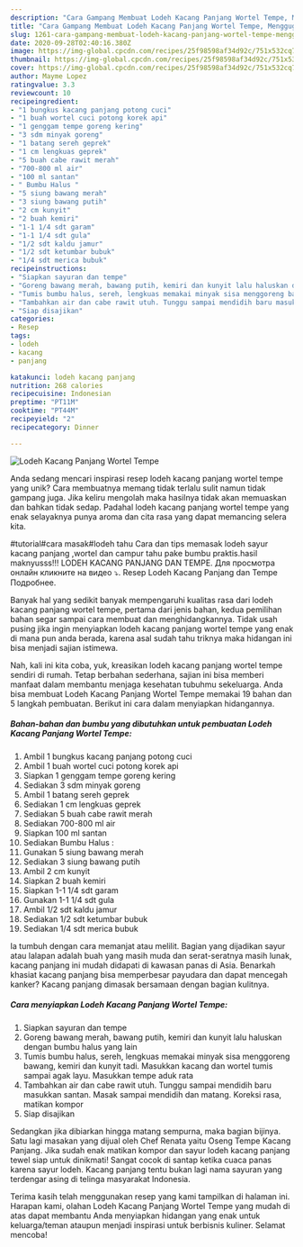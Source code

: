 ```yaml
---
description: "Cara Gampang Membuat Lodeh Kacang Panjang Wortel Tempe, Menggugah Selera"
title: "Cara Gampang Membuat Lodeh Kacang Panjang Wortel Tempe, Menggugah Selera"
slug: 1261-cara-gampang-membuat-lodeh-kacang-panjang-wortel-tempe-menggugah-selera
date: 2020-09-28T02:40:16.380Z
image: https://img-global.cpcdn.com/recipes/25f98598af34d92c/751x532cq70/lodeh-kacang-panjang-wortel-tempe-foto-resep-utama.jpg
thumbnail: https://img-global.cpcdn.com/recipes/25f98598af34d92c/751x532cq70/lodeh-kacang-panjang-wortel-tempe-foto-resep-utama.jpg
cover: https://img-global.cpcdn.com/recipes/25f98598af34d92c/751x532cq70/lodeh-kacang-panjang-wortel-tempe-foto-resep-utama.jpg
author: Mayme Lopez
ratingvalue: 3.3
reviewcount: 10
recipeingredient:
- "1 bungkus kacang panjang potong cuci"
- "1 buah wortel cuci potong korek api"
- "1 genggam tempe goreng kering"
- "3 sdm minyak goreng"
- "1 batang sereh geprek"
- "1 cm lengkuas geprek"
- "5 buah cabe rawit merah"
- "700-800 ml air"
- "100 ml santan"
- " Bumbu Halus "
- "5 siung bawang merah"
- "3 siung bawang putih"
- "2 cm kunyit"
- "2 buah kemiri"
- "1-1 1/4 sdt garam"
- "1-1 1/4 sdt gula"
- "1/2 sdt kaldu jamur"
- "1/2 sdt ketumbar bubuk"
- "1/4 sdt merica bubuk"
recipeinstructions:
- "Siapkan sayuran dan tempe"
- "Goreng bawang merah, bawang putih, kemiri dan kunyit lalu haluskan dengan bumbu halus yang lain"
- "Tumis bumbu halus, sereh, lengkuas memakai minyak sisa menggoreng bawang, kemiri dan kunyit tadi. Masukkan kacang dan wortel tumis sampai agak layu. Masukkan tempe aduk rata"
- "Tambahkan air dan cabe rawit utuh. Tunggu sampai mendidih baru masukkan santan. Masak sampai mendidih dan matang. Koreksi rasa, matikan kompor"
- "Siap disajikan"
categories:
- Resep
tags:
- lodeh
- kacang
- panjang

katakunci: lodeh kacang panjang 
nutrition: 268 calories
recipecuisine: Indonesian
preptime: "PT11M"
cooktime: "PT44M"
recipeyield: "2"
recipecategory: Dinner

---
```



![Lodeh Kacang Panjang Wortel Tempe](https://img-global.cpcdn.com/recipes/25f98598af34d92c/751x532cq70/lodeh-kacang-panjang-wortel-tempe-foto-resep-utama.jpg)

Anda sedang mencari inspirasi resep lodeh kacang panjang wortel tempe yang unik? Cara membuatnya memang tidak terlalu sulit namun tidak gampang juga. Jika keliru mengolah maka hasilnya tidak akan memuaskan dan bahkan tidak sedap. Padahal lodeh kacang panjang wortel tempe yang enak selayaknya punya aroma dan cita rasa yang dapat memancing selera kita.

#tutorial#cara masak#lodeh tahu Cara dan tips memasak lodeh sayur kacang panjang ,wortel dan campur tahu pake bumbu praktis.hasil maknyusss!!! LODEH KACANG PANJANG DAN TEMPE. Для просмотра онлайн кликните на видео ⤵. Resep Lodeh Kacang Panjang dan Tempe Подробнее.

Banyak hal yang sedikit banyak mempengaruhi kualitas rasa dari lodeh kacang panjang wortel tempe, pertama dari jenis bahan, kedua pemilihan bahan segar sampai cara membuat dan menghidangkannya. Tidak usah pusing jika ingin menyiapkan lodeh kacang panjang wortel tempe yang enak di mana pun anda berada, karena asal sudah tahu triknya maka hidangan ini bisa menjadi sajian istimewa.


Nah, kali ini kita coba, yuk, kreasikan lodeh kacang panjang wortel tempe sendiri di rumah. Tetap berbahan sederhana, sajian ini bisa memberi manfaat dalam membantu menjaga kesehatan tubuhmu sekeluarga. Anda bisa membuat Lodeh Kacang Panjang Wortel Tempe memakai 19 bahan dan 5 langkah pembuatan. Berikut ini cara dalam menyiapkan hidangannya.

<!--inarticleads1-->

##### Bahan-bahan dan bumbu yang dibutuhkan untuk pembuatan Lodeh Kacang Panjang Wortel Tempe:

1. Ambil 1 bungkus kacang panjang potong cuci
1. Ambil 1 buah wortel cuci potong korek api
1. Siapkan 1 genggam tempe goreng kering
1. Sediakan 3 sdm minyak goreng
1. Ambil 1 batang sereh geprek
1. Sediakan 1 cm lengkuas geprek
1. Sediakan 5 buah cabe rawit merah
1. Sediakan 700-800 ml air
1. Siapkan 100 ml santan
1. Sediakan  Bumbu Halus :
1. Gunakan 5 siung bawang merah
1. Sediakan 3 siung bawang putih
1. Ambil 2 cm kunyit
1. Siapkan 2 buah kemiri
1. Siapkan 1-1 1/4 sdt garam
1. Gunakan 1-1 1/4 sdt gula
1. Ambil 1/2 sdt kaldu jamur
1. Sediakan 1/2 sdt ketumbar bubuk
1. Sediakan 1/4 sdt merica bubuk


Ia tumbuh dengan cara memanjat atau melilit. Bagian yang dijadikan sayur atau lalapan adalah buah yang masih muda dan serat-seratnya masih lunak, kacang panjang ini mudah didapati di kawasan panas di Asia. Benarkah khasiat kacang panjang bisa memperbesar payudara dan dapat mencegah kanker? Kacang panjang dimasak bersamaan dengan bagian kulitnya. 

<!--inarticleads2-->

##### Cara menyiapkan Lodeh Kacang Panjang Wortel Tempe:

1. Siapkan sayuran dan tempe
1. Goreng bawang merah, bawang putih, kemiri dan kunyit lalu haluskan dengan bumbu halus yang lain
1. Tumis bumbu halus, sereh, lengkuas memakai minyak sisa menggoreng bawang, kemiri dan kunyit tadi. Masukkan kacang dan wortel tumis sampai agak layu. Masukkan tempe aduk rata
1. Tambahkan air dan cabe rawit utuh. Tunggu sampai mendidih baru masukkan santan. Masak sampai mendidih dan matang. Koreksi rasa, matikan kompor
1. Siap disajikan


Sedangkan jika dibiarkan hingga matang sempurna, maka bagian bijinya. Satu lagi masakan yang dijual oleh Chef Renata yaitu Oseng Tempe Kacang Panjang. Jika sudah enak matikan kompor dan sayur lodeh kacang panjang tewel siap untuk dinikmati! Sangat cocok di santap ketika cuaca panas karena sayur lodeh. Kacang panjang tentu bukan lagi nama sayuran yang terdengar asing di telinga masyarakat Indonesia. 

Terima kasih telah menggunakan resep yang kami tampilkan di halaman ini. Harapan kami, olahan Lodeh Kacang Panjang Wortel Tempe yang mudah di atas dapat membantu Anda menyiapkan hidangan yang enak untuk keluarga/teman ataupun menjadi inspirasi untuk berbisnis kuliner. Selamat mencoba!
